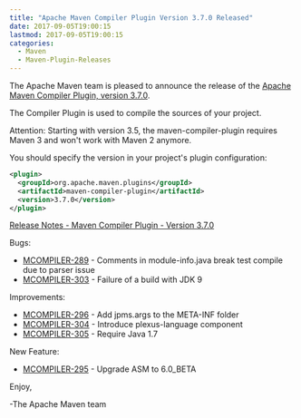 ```yaml
---
title: "Apache Maven Compiler Plugin Version 3.7.0 Released"
date: 2017-09-05T19:00:15
lastmod: 2017-09-05T19:00:15
categories:
  - Maven
  - Maven-Plugin-Releases
---
```

The Apache Maven team is pleased to announce the release of the 
[Apache Maven Compiler Plugin, version 3.7.0](https://maven.apache.org/plugins/maven-compiler-plugin/).

The Compiler Plugin is used to compile the sources of your project. 

Attention: Starting with version 3.5, the maven-compiler-plugin requires
Maven 3 and won't work with Maven 2 anymore.


You should specify the version in your project's plugin configuration:

```xml
<plugin>
  <groupId>org.apache.maven.plugins</groupId>
  <artifactId>maven-compiler-plugin</artifactId>
  <version>3.7.0</version>
</plugin>
```

<!-- more -->

[Release Notes - Maven Compiler Plugin - Version 3.7.0](https://issues.apache.org/jira/secure/ReleaseNote.jspa?projectId=12317225&version=12341266)

Bugs:

 * [MCOMPILER-289](https://issues.apache.org/jira/browse/MCOMPILER-289) - Comments in module-info.java break test compile due to parser issue
 * [MCOMPILER-303](https://issues.apache.org/jira/browse/MCOMPILER-303) - Failure of a build with JDK 9

Improvements:

 * [MCOMPILER-296](https://issues.apache.org/jira/browse/MCOMPILER-296) - Add jpms.args to the META-INF folder
 * [MCOMPILER-304](https://issues.apache.org/jira/browse/MCOMPILER-304) - Introduce plexus-language component
 * [MCOMPILER-305](https://issues.apache.org/jira/browse/MCOMPILER-305) - Require Java 1.7

New Feature:

 * [MCOMPILER-295](https://issues.apache.org/jira/browse/MCOMPILER-295) - Upgrade ASM to 6.0_BETA

Enjoy,

-The Apache Maven team
